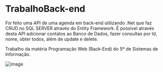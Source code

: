 # TrabalhoBack-end
Foi feito uma API de uma agenda em back-end utilizando .Net que faz CRUD no SQL SERVER através do Entity Framework. É possível através desta API adicionar contatos ao Banco de Dados, fazer consultas por Id, nome, obter todos, além de update e delete.

Trabalho da matéria Programação Web (Back-End) do 5º de Sistemas de Informação.


![image](https://github.com/Paulooooj/TrabalhoBack-end/assets/92554407/4b575857-2d0e-466f-9d4c-efac12b5ffc9)

